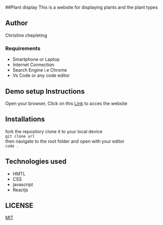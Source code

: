 ##Plant display
This is a website for displaying plants and the plant types

## Author
Christine chepleting

### Requirements
<ul>
<li>Smartphone or Laptop</li>
<li>Internet Connection</li>
<li>Search Engine i.e Chrome</li>
<li>Vs Code or any code editor</li>
</ul>

## Demo setup Instructions
Open your browser,
Click on this [Link]( https://chrischep.github.io/JS-IPProjectPhase1/) to acces the website

## Installations
fork the repository
clone it to your local device <br>
`
git clone url 
`<br>
then navigate to the root folder and open with your editor<br>
`code .` <br>

## Technologies used
<ul>
<li>HMTL</li>
<li>CSS</li>
<li>javascript</li>
<li>Reactjs</li>
</ul>

## LICENSE
[MIT](https://choosealicense.com/licenses/mit/)